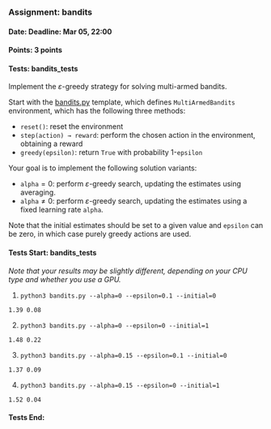 ### Assignment: bandits
#### Date: Deadline: Mar 05, 22:00
#### Points: 3 points
#### Tests: bandits_tests

Implement the $ε$-greedy strategy for solving multi-armed bandits.

Start with the [bandits.py](https://github.com/ufal/npfl139/tree/past-2324/labs/01/bandits.py)
template, which defines `MultiArmedBandits` environment, which has the following
three methods:
- `reset()`: reset the environment
- `step(action) → reward`: perform the chosen action in the environment,
  obtaining a reward
- `greedy(epsilon)`: return `True` with probability 1-`epsilon`

Your goal is to implement the following solution variants:
- `alpha`$=0$: perform $ε$-greedy search, updating the estimates using
  averaging.
- `alpha`$≠0$: perform $ε$-greedy search, updating the estimates using
  a fixed learning rate `alpha`.

Note that the initial estimates should be set to a given value and `epsilon` can
be zero, in which case purely greedy actions are used.

#### Tests Start: bandits_tests
_Note that your results may be slightly different, depending on your CPU type and whether you use a GPU._

1. `python3 bandits.py --alpha=0 --epsilon=0.1 --initial=0`
```
1.39 0.08
```

2. `python3 bandits.py --alpha=0 --epsilon=0 --initial=1`
```
1.48 0.22
```

3. `python3 bandits.py --alpha=0.15 --epsilon=0.1 --initial=0`
```
1.37 0.09
```

4. `python3 bandits.py --alpha=0.15 --epsilon=0 --initial=1`
```
1.52 0.04
```
#### Tests End:
